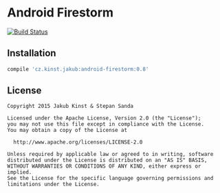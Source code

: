 # Android Firestorm
[![Build Status](https://travis-ci.org/jakubkinst/Android-Firestorm.svg?branch=master)](https://travis-ci.org/jakubkinst/Android-Firestorm) 

## Installation

```groovy
compile 'cz.kinst.jakub:android-firestorm:0.8'
```

## License
    Copyright 2015 Jakub Kinst & Stepan Sanda
    
    Licensed under the Apache License, Version 2.0 (the "License");
    you may not use this file except in compliance with the License.
    You may obtain a copy of the License at
    
      http://www.apache.org/licenses/LICENSE-2.0
    
    Unless required by applicable law or agreed to in writing, software
    distributed under the License is distributed on an "AS IS" BASIS,
    WITHOUT WARRANTIES OR CONDITIONS OF ANY KIND, either express or implied.
    See the License for the specific language governing permissions and
    limitations under the License.